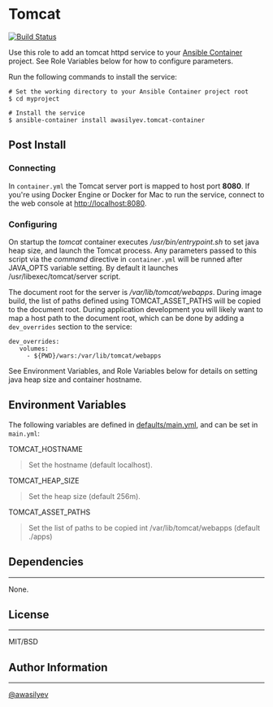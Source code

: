 Tomcat 
======

[![Build Status](https://travis-ci.org/awasilyev/tomcat-container.svg?branch=master)](https://travis-ci.org/awasilyev/ansible-container)

Use this role to add an tomcat httpd service to your [Ansible Container](https://github.com/ansible/ansible-container) project. See Role Variables below for how to configure parameters. 

Run the following commands to install the service:

```
# Set the working directory to your Ansible Container project root
$ cd myproject

# Install the service
$ ansible-container install awasilyev.tomcat-container
```

Post Install
------------

### Connecting 
 
 In `container.yml` the Tomcat server port is mapped to host port **8080**. If you're using Docker Engine or Docker for Mac to run the service, connect to the web console at [http://localhost:8080](http://localhost:8080).

### Configuring
 
 On startup the *tomcat* container executes */usr/bin/entrypoint.sh* to set java heap size, and launch the Tomcat process. Any parameters passed to this script via the *command* directive in `container.yml` will be runned after JAVA_OPTS variable setting. By default it launches /usr/libexec/tomcat/server script.  

 The document root for the server is */var/lib/tomcat/webapps*. During image build, the list of paths defined using TOMCAT_ASSET_PATHS will be copied to the document root. During application development you will likely want to map a host path to the document root, which can be done by adding a `dev_overrides` section to the service:

```
dev_overrides:
   volumes:
     - ${PWD}/wars:/var/lib/tomcat/webapps
```


 See Environment Variables, and Role Variables below for details on setting java heap size and container hostname.
 

## Environment Variables

The following variables are defined in [defaults/main.yml](./defaults/main.yml), and can be set in `main.yml`:

TOMCAT_HOSTNAME
> Set the hostname (default localhost).

TOMCAT_HEAP_SIZE
> Set the heap size (default 256m).

TOMCAT_ASSET_PATHS
> Set the list of paths to be copied int /var/lib/tomcat/webapps (default ./apps)

## Dependencies
------------

None.

## License
-------

MIT/BSD

## Author Information
------------------

[@awasilyev](https://github.com/awasilyev)
